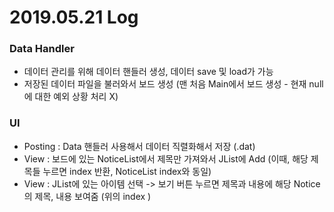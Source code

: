 # 2019.05.21 Log

### Data Handler
- 데이터 관리를 위해 데이터 핸들러 생성, 데이터 save 및 load가 가능
- 저장된 데이터 파일을 불러와서 보드 생성 (맨 처음 Main에서 보드 생성 - 현재 null에 대한 예외 상황 처리 X)

### UI
- Posting : Data 핸들러 사용해서 데이터 직렬화해서 저장 (.dat)
- View : 보드에 있는 NoticeList에서 제목만 가져와서 JList에 Add (이때, 해당 제목들 누르면 index 반환, NoticeList index와 동일)
- View : JList에 있는 아이템 선택 -> 보기 버튼 누르면 제목과 내용에 해당 Notice의 제목, 내용 보여줌 (위의 index )
